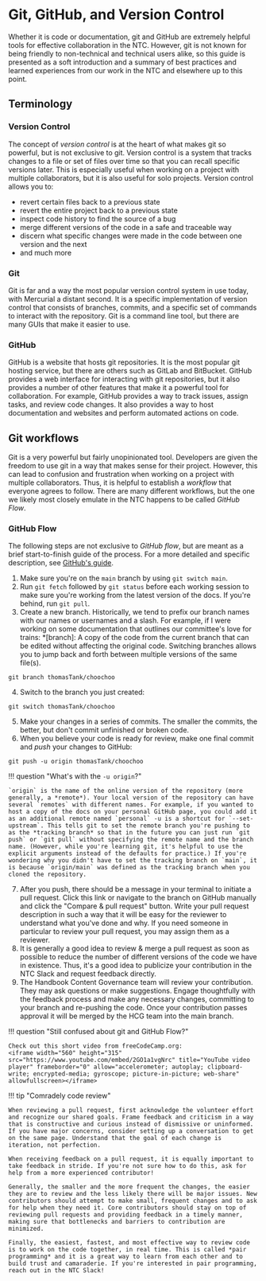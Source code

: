 # Git, GitHub, and Version Control

Whether it is code or documentation, git and GitHub are extremely helpful tools for effective collaboration in the NTC. However, git is not known for being friendly to non-technical and technical users alike, so this guide is presented as a soft introduction and a summary of best practices and learned experiences from our work in the NTC and elsewhere up to this point.

## Terminology

### Version Control

The concept of *version control* is at the heart of what makes git so powerful, but is not exclusive to git. Version control is a system that tracks changes to a file or set of files over time so that you can recall specific versions later. This is especially useful when working on a project with multiple collaborators, but it is also useful for solo projects. Version control allows you to:

- revert certain files back to a previous state
- revert the entire project back to a previous state
- inspect code history to find the source of a bug
- merge different versions of the code in a safe and traceable way
- discern what specific changes were made in the code between one version and the next
- and much more

### Git

Git is far and a way the most popular version control system in use today, with Mercurial a distant second. It is a specific implementation of version control that consists of branches, commits, and a specific set of commands to interact with the repository. Git is a command line tool, but there are many GUIs that make it easier to use.

### GitHub

GitHub is a website that hosts git repositories. It is the most popular git hosting service, but there are others such as GitLab and BitBucket. GitHub provides a web interface for interacting with git repositories, but it also provides a number of other features that make it a powerful tool for collaboration. For example, GitHub provides a way to track issues, assign tasks, and review code changes. It also provides a way to host documentation and websites and perform automated actions on code.

## Git workflows

Git is a very powerful but fairly unopinionated tool. Developers are given the freedom to use git in a way that makes sense for their project. However, this can lead to confusion and frustration when working on a project with multiple collaborators. Thus, it is helpful to establish a *workflow* that everyone agrees to follow. There are many different workflows, but the one we likely most closely emulate in the NTC happens to be called *GitHub Flow*.

### GitHub Flow

The following steps are not exclusive to *GitHub flow*, but are meant as a brief start-to-finish guide of the process. For a more detailed and specific description, see [GitHub's guide](https://guides.github.com/introduction/flow/).

1. Make sure you're on the `main` branch by using `git switch main`.
2. Run `git fetch` followed by `git status` before each working session to make sure you're working from the latest version of the docs. If you're behind, run `git pull`.
3. Create a new branch. Historically, we tend to prefix our branch names with our names or usernames and a slash. For example, if I were working on some documentation that outlines our committee's love for trains:
*[branch]: A copy of the code from the current branch that can be edited without affecting the original code. Switching branches allows you to jump back and forth between multiple versions of the same file(s).
```
git branch thomasTank/choochoo
```
4. Switch to the branch you just created:
```
git switch thomasTank/choochoo
```
5. Make your changes in a series of commits. The smaller the commits, the better, but don't commit unfinished or broken code. 
6. When you believe your code is ready for review, make one final commit and *push* your changes to GitHub:
```
git push -u origin thomasTank/choochoo 
```
!!! question "What's with the `-u origin`?"

    `origin` is the name of the online version of the repository (more generally, a *remote*). Your local version of the repository can have several `remotes` with different names. For example, if you wanted to host a copy of the docs on your personal GitHub page, you could add it as an additional remote named `personal` -u is a shortcut for `--set-upstream`. This tells git to set the remote branch you're pushing to as the *tracking branch* so that in the future you can just run `git push` or `git pull` without specifying the remote name and the branch name. (However, while you're learning git, it's helpful to use the explicit arguments instead of the defaults for practice.) If you're wondering why you didn't have to set the tracking branch on `main`, it is because `origin/main` was defined as the tracking branch when you cloned the repository. 

7. After you push, there should be a message in your terminal to initiate a pull request. Click this link or navigate to the branch on GitHub manually and click the "Compare & pull request" button. Write your pull request description in such a way that it will be easy for the reviewer to understand what you've done and why. If you need someone in particular to review your pull request, you may assign them as a reviewer.
8. It is generally a good idea to review & merge a pull request as soon as possible to reduce the number of different versions of the code we have in existence. Thus, it's a good idea to publicize your contribution in the NTC Slack and request feedback directly.
9. The Handbook Content Governance team will review your contribution. They may ask questions or make suggestions. Engage thoughtfully with the feedback process and make any necessary changes, committing to your branch and re-pushing the code. Once your contribution passes approval it will be merged by the HCG team into the main branch.

!!! question "Still confused about git and GitHub Flow?"

    Check out this short video from freeCodeCamp.org:
    <iframe width="560" height="315" src="https://www.youtube.com/embed/2GO1a1vgNrc" title="YouTube video player" frameborder="0" allow="accelerometer; autoplay; clipboard-write; encrypted-media; gyroscope; picture-in-picture; web-share" allowfullscreen></iframe>

!!! tip "Comradely code review"

    When reviewing a pull request, first acknowledge the volunteer effort and recognize our shared goals. Frame feedback and criticism in a way that is constructive and curious instead of dismissive or uninformed. If you have major concerns, consider setting up a conversation to get on the same page. Understand that the goal of each change is iteration, not perfection.

    When receiving feedback on a pull request, it is equally important to take feedback in stride. If you're not sure how to do this, ask for help from a more experienced contributor!

    Generally, the smaller and the more frequent the changes, the easier they are to review and the less likely there will be major issues. New contributors should attempt to make small, frequent changes and to ask for help when they need it. Core contributors should stay on top of reviewing pull requests and providing feedback in a timely manner, making sure that bottlenecks and barriers to contribution are minimized.

    Finally, the easiest, fastest, and most effective way to review code is to work on the code together, in real time. This is called *pair programming* and it is a great way to learn from each other and to build trust and camaraderie. If you're interested in pair programming, reach out in the NTC Slack!